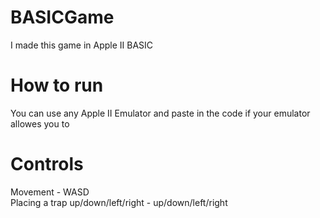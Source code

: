# BASICGame
I made this game in Apple II BASIC

# How to run
You can use any Apple II Emulator and paste in the code if your emulator allowes you to

# Controls
Movement - WASD <br/>
Placing a trap up/down/left/right - up/down/left/right
